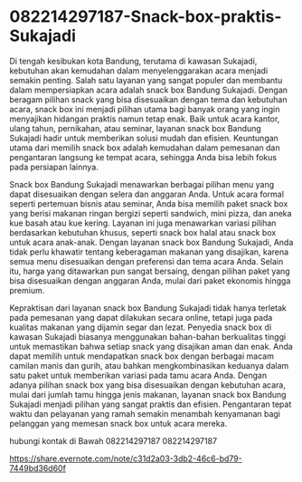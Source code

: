 # 082214297187-Snack-box-praktis-Sukajadi
Di tengah kesibukan kota Bandung, terutama di kawasan Sukajadi, kebutuhan akan kemudahan dalam menyelenggarakan acara menjadi semakin penting. Salah satu layanan yang sangat populer dan membantu dalam mempersiapkan acara adalah snack box Bandung Sukajadi. Dengan beragam pilihan snack yang bisa disesuaikan dengan tema dan kebutuhan acara, snack box ini menjadi pilihan utama bagi banyak orang yang ingin menyajikan hidangan praktis namun tetap enak. Baik untuk acara kantor, ulang tahun, pernikahan, atau seminar, layanan snack box Bandung Sukajadi hadir untuk memberikan solusi mudah dan efisien. Keuntungan utama dari memilih snack box adalah kemudahan dalam pemesanan dan pengantaran langsung ke tempat acara, sehingga Anda bisa lebih fokus pada persiapan lainnya.

Snack box Bandung Sukajadi menawarkan berbagai pilihan menu yang dapat disesuaikan dengan selera dan anggaran Anda. Untuk acara formal seperti pertemuan bisnis atau seminar, Anda bisa memilih paket snack box yang berisi makanan ringan bergizi seperti sandwich, mini pizza, dan aneka kue basah atau kue kering. Layanan ini juga menawarkan variasi pilihan berdasarkan kebutuhan khusus, seperti snack box halal atau snack box untuk acara anak-anak. Dengan layanan snack box Bandung Sukajadi, Anda tidak perlu khawatir tentang keberagaman makanan yang disajikan, karena semua menu disesuaikan dengan preferensi dan tema acara Anda. Selain itu, harga yang ditawarkan pun sangat bersaing, dengan pilihan paket yang bisa disesuaikan dengan anggaran Anda, mulai dari paket ekonomis hingga premium.

Kepraktisan dari layanan snack box Bandung Sukajadi tidak hanya terletak pada pemesanan yang dapat dilakukan secara online, tetapi juga pada kualitas makanan yang dijamin segar dan lezat. Penyedia snack box di kawasan Sukajadi biasanya menggunakan bahan-bahan berkualitas tinggi untuk memastikan bahwa setiap snack yang disajikan aman dan enak. Anda dapat memilih untuk mendapatkan snack box dengan berbagai macam camilan manis dan gurih, atau bahkan mengkombinasikan keduanya dalam satu paket untuk memberikan variasi pada tamu acara Anda. Dengan adanya pilihan snack box yang bisa disesuaikan dengan kebutuhan acara, mulai dari jumlah tamu hingga jenis makanan, layanan snack box Bandung Sukajadi menjadi pilihan yang sangat praktis dan efisien. Pengantaran tepat waktu dan pelayanan yang ramah semakin menambah kenyamanan bagi pelanggan yang memesan snack box untuk acara mereka.

hubungi kontak di Bawah
082214297187
082214297187

https://share.evernote.com/note/c31d2a03-3db2-46c6-bd79-7449bd36d60f
